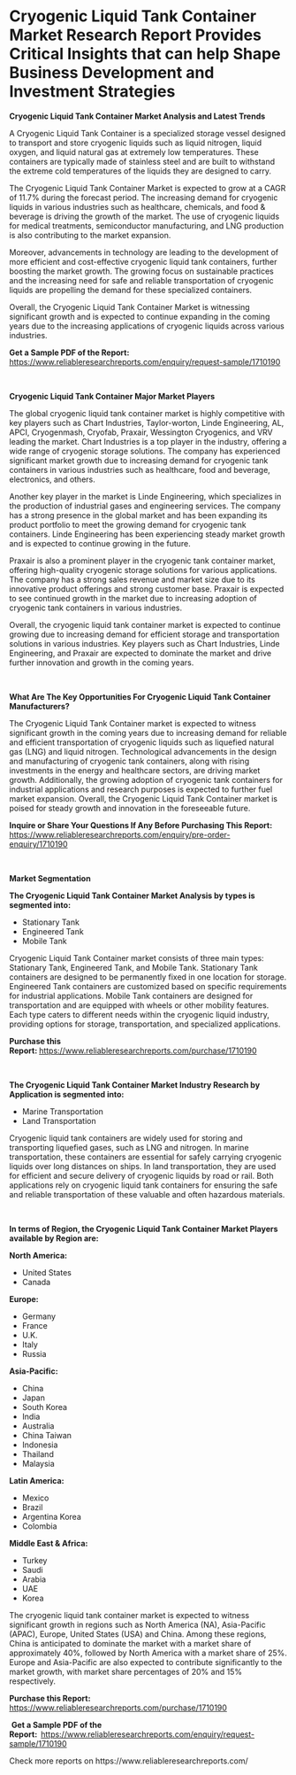 <p><h1>Cryogenic Liquid Tank Container Market Research Report Provides Critical Insights that can help Shape Business Development and Investment Strategies</h1></p><p><strong>Cryogenic Liquid Tank Container Market Analysis and Latest Trends</strong></p>
<p><p>A Cryogenic Liquid Tank Container is a specialized storage vessel designed to transport and store cryogenic liquids such as liquid nitrogen, liquid oxygen, and liquid natural gas at extremely low temperatures. These containers are typically made of stainless steel and are built to withstand the extreme cold temperatures of the liquids they are designed to carry.</p><p>The Cryogenic Liquid Tank Container Market is expected to grow at a CAGR of 11.7% during the forecast period. The increasing demand for cryogenic liquids in various industries such as healthcare, chemicals, and food & beverage is driving the growth of the market. The use of cryogenic liquids for medical treatments, semiconductor manufacturing, and LNG production is also contributing to the market expansion.</p><p>Moreover, advancements in technology are leading to the development of more efficient and cost-effective cryogenic liquid tank containers, further boosting the market growth. The growing focus on sustainable practices and the increasing need for safe and reliable transportation of cryogenic liquids are propelling the demand for these specialized containers.</p><p>Overall, the Cryogenic Liquid Tank Container Market is witnessing significant growth and is expected to continue expanding in the coming years due to the increasing applications of cryogenic liquids across various industries.</p></p>
<p><strong>Get a Sample PDF of the Report:&nbsp;</strong> <a href="https://www.reliableresearchreports.com/enquiry/request-sample/1710190">https://www.reliableresearchreports.com/enquiry/request-sample/1710190</a></p>
<p>&nbsp;</p>
<p><strong>Cryogenic Liquid Tank Container Major Market Players</strong></p>
<p><p>The global cryogenic liquid tank container market is highly competitive with key players such as Chart Industries, Taylor-worton, Linde Engineering, AL, APCI, Cryogenmash, Cryofab, Praxair, Wessington Cryogenics, and VRV leading the market. Chart Industries is a top player in the industry, offering a wide range of cryogenic storage solutions. The company has experienced significant market growth due to increasing demand for cryogenic tank containers in various industries such as healthcare, food and beverage, electronics, and others.</p><p>Another key player in the market is Linde Engineering, which specializes in the production of industrial gases and engineering services. The company has a strong presence in the global market and has been expanding its product portfolio to meet the growing demand for cryogenic tank containers. Linde Engineering has been experiencing steady market growth and is expected to continue growing in the future.</p><p>Praxair is also a prominent player in the cryogenic tank container market, offering high-quality cryogenic storage solutions for various applications. The company has a strong sales revenue and market size due to its innovative product offerings and strong customer base. Praxair is expected to see continued growth in the market due to increasing adoption of cryogenic tank containers in various industries.</p><p>Overall, the cryogenic liquid tank container market is expected to continue growing due to increasing demand for efficient storage and transportation solutions in various industries. Key players such as Chart Industries, Linde Engineering, and Praxair are expected to dominate the market and drive further innovation and growth in the coming years.</p></p>
<p>&nbsp;</p>
<p><strong>What Are The Key Opportunities For Cryogenic Liquid Tank Container Manufacturers?</strong></p>
<p><p>The Cryogenic Liquid Tank Container market is expected to witness significant growth in the coming years due to increasing demand for reliable and efficient transportation of cryogenic liquids such as liquefied natural gas (LNG) and liquid nitrogen. Technological advancements in the design and manufacturing of cryogenic tank containers, along with rising investments in the energy and healthcare sectors, are driving market growth. Additionally, the growing adoption of cryogenic tank containers for industrial applications and research purposes is expected to further fuel market expansion. Overall, the Cryogenic Liquid Tank Container market is poised for steady growth and innovation in the foreseeable future.</p></p>
<p><strong>Inquire or Share Your Questions If Any Before Purchasing This Report:</strong> <a href="https://www.reliableresearchreports.com/enquiry/pre-order-enquiry/1710190">https://www.reliableresearchreports.com/enquiry/pre-order-enquiry/1710190</a></p>
<p>&nbsp;</p>
<p><strong>Market Segmentation</strong></p>
<p><strong>The Cryogenic Liquid Tank Container Market Analysis by types is segmented into:</strong></p>
<p><ul><li>Stationary Tank</li><li>Engineered Tank</li><li>Mobile Tank</li></ul></p>
<p><p>Cryogenic Liquid Tank Container market consists of three main types: Stationary Tank, Engineered Tank, and Mobile Tank. Stationary Tank containers are designed to be permanently fixed in one location for storage. Engineered Tank containers are customized based on specific requirements for industrial applications. Mobile Tank containers are designed for transportation and are equipped with wheels or other mobility features. Each type caters to different needs within the cryogenic liquid industry, providing options for storage, transportation, and specialized applications.</p></p>
<p><strong>Purchase this Report:&nbsp;</strong><a href="https://www.reliableresearchreports.com/purchase/1710190">https://www.reliableresearchreports.com/purchase/1710190</a></p>
<p>&nbsp;</p>
<p><strong>The Cryogenic Liquid Tank Container Market Industry Research by Application is segmented into:</strong></p>
<p><ul><li>Marine Transportation</li><li>Land Transportation</li></ul></p>
<p><p>Cryogenic liquid tank containers are widely used for storing and transporting liquefied gases, such as LNG and nitrogen. In marine transportation, these containers are essential for safely carrying cryogenic liquids over long distances on ships. In land transportation, they are used for efficient and secure delivery of cryogenic liquids by road or rail. Both applications rely on cryogenic liquid tank containers for ensuring the safe and reliable transportation of these valuable and often hazardous materials.</p></p>
<p>&nbsp;</p>
<p><strong>In terms of Region, the Cryogenic Liquid Tank Container Market Players available by Region are:</strong></p>
<p>
    <p> <strong> North America: </strong>
        <ul>
            <li>United States</li>
            <li>Canada</li>
        </ul>
        </p> 
    <p> <strong> Europe: </strong>
        <ul>
            <li>Germany</li>
            <li>France</li>
            <li>U.K.</li>
            <li>Italy</li>
            <li>Russia</li>
        </ul>
        </p> 
    <p> <strong> Asia-Pacific: </strong>
        <ul>
            <li>China</li>
            <li>Japan</li>
            <li>South Korea</li>
            <li>India</li>
            <li>Australia</li>
            <li>China Taiwan</li>
            <li>Indonesia</li>
            <li>Thailand</li>
            <li>Malaysia</li>
        </ul>
        </p> 
    <p> <strong> Latin America: </strong>
        <ul>
            <li>Mexico</li>
            <li>Brazil</li>
            <li>Argentina Korea</li>
            <li>Colombia</li>
        </ul>
        </p> 
    <p> <strong> Middle East & Africa: </strong>
        <ul>
            <li>Turkey</li>
            <li>Saudi</li>
            <li>Arabia</li>
            <li>UAE</li>
            <li>Korea</li>
        </ul>
    </p>
    </p>
<p><p>The cryogenic liquid tank container market is expected to witness significant growth in regions such as North America (NA), Asia-Pacific (APAC), Europe, United States (USA) and China. Among these regions, China is anticipated to dominate the market with a market share of approximately 40%, followed by North America with a market share of 25%. Europe and Asia-Pacific are also expected to contribute significantly to the market growth, with market share percentages of 20% and 15% respectively.</p></p>
<p><strong>Purchase this Report: </strong><a href="https://www.reliableresearchreports.com/purchase/1710190">https://www.reliableresearchreports.com/purchase/1710190</a></p>
<p>&nbsp;<strong>Get a Sample PDF of the Report:&nbsp;&nbsp;</strong><a href="https://www.reliableresearchreports.com/enquiry/request-sample/1710190">https://www.reliableresearchreports.com/enquiry/request-sample/1710190</a></p>
<p><strong></strong></p>
<p>Check more reports on https://www.reliableresearchreports.com/</p>
